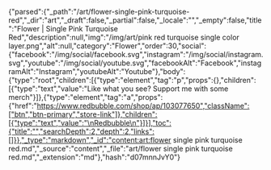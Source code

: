 {"parsed":{"_path":"/art/flower-single-pink-turquoise-red","_dir":"art","_draft":false,"_partial":false,"_locale":"","_empty":false,"title":"Flower | Single Pink Turquoise Red","description":null,"img":"/img/art/pink red turquoise single color layer.png","alt":null,"category":"Flower","order":30,"social":{"facebook":"/img/social/facebook.svg","instagram":"/img/social/instagram.svg","youtube":"/img/social/youtube.svg","facebookAlt":"Facebook","instagramAlt":"Instagram","youtubeAlt":"Youtube"},"body":{"type":"root","children":[{"type":"element","tag":"p","props":{},"children":[{"type":"text","value":"Like what you see? Support me with some merch"}]},{"type":"element","tag":"a","props":{"href":"https://www.redbubble.com/shop/ap/103077650","className":["btn","btn-primary","store-link"]},"children":[{"type":"text","value":"\nRedbubble\n"}]}],"toc":{"title":"","searchDepth":2,"depth":2,"links":[]}},"_type":"markdown","_id":"content:art:flower single pink turquoise red.md","_source":"content","_file":"art/flower single pink turquoise red.md","_extension":"md"},"hash":"d07mnnJvY0"}